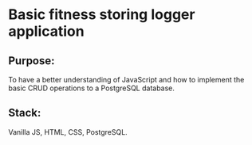 # Basic fitness storing logger application

## Purpose: 

To have a better understanding of JavaScript and how to implement the basic CRUD operations to a PostgreSQL database.

## Stack:

Vanilla JS, HTML, CSS, PostgreSQL.
